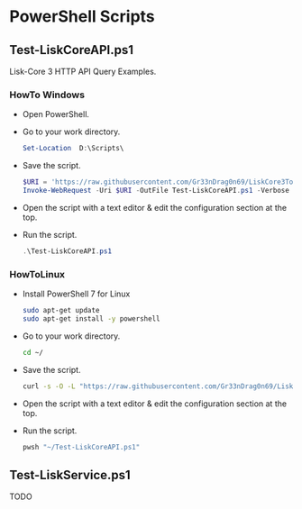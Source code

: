 # PowerShell Scripts

## Test-LiskCoreAPI.ps1

Lisk-Core 3 HTTP API Query Examples.

### HowTo Windows

- Open PowerShell.
  
- Go to your work directory.
  
  ```powershell
  Set-Location  D:\Scripts\
  ```

- Save the script.

  ```powershell
  $URI = 'https://raw.githubusercontent.com/Gr33nDrag0n69/LiskCore3Tools/main/PS1/Test-LiskCoreAPI.ps1'
  Invoke-WebRequest -Uri $URI -OutFile Test-LiskCoreAPI.ps1 -Verbose
  ```

- Open the script with a text editor & edit the configuration section at the top.

- Run the script.
  
  ```powershell
  .\Test-LiskCoreAPI.ps1
  ```

### HowToLinux

- Install PowerShell 7 for Linux

  ```bash
  sudo apt-get update
  sudo apt-get install -y powershell
  ```

- Go to your work directory.
  
  ```bash
  cd ~/
  ```

- Save the script.

  ```bash
  curl -s -O -L "https://raw.githubusercontent.com/Gr33nDrag0n69/LiskCore3Tools/main/PS1/Test-LiskCoreAPI.ps1"
  ```

- Open the script with a text editor & edit the configuration section at the top.

- Run the script.
  
  ```bash
  pwsh "~/Test-LiskCoreAPI.ps1"
  ```

## Test-LiskService.ps1

TODO
